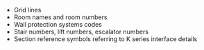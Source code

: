 - Grid lines
- Room names and room numbers
- Wall protection systems codes
- Stair numbers, lift numbers, escalator numbers
- Section reference symbols referring to K series interface details